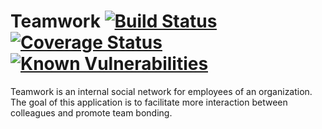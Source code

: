 Teamwork 
[![Build Status](https://travis-ci.com/miami78/Teamwork-backend.svg?branch=development)](https://travis-ci.com/miami78/Teamwork-backend) 
[![Coverage Status](https://coveralls.io/repos/github/miami78/Teamwork-backend/badge.svg?branch=master)](https://coveralls.io/github/miami78/Teamwork-backend?branch=master)
[![Known Vulnerabilities](https://snyk.io/test/github/miami78/https://github.com/miami78/Teamwork-backend/badge.svg)](https://snyk.io/test/github/miami78/https://github.com/miami78/Teamwork-backend/)
========
Teamwork is an internal social network for employees of an organization. The goal of this application is to facilitate more interaction between colleagues and promote team bonding.

